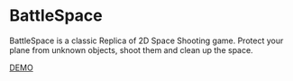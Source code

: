 # BattleSpace

BattleSpace is a classic Replica of 2D Space Shooting game.
Protect your plane from unknown objects, shoot them and clean up the space.

[DEMO](http://oussama-assassi.com/BattleSpace/)
